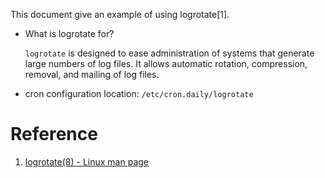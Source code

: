 This document give an example of using logrotate[1].

- What is logrotate for?

    `logrotate` is designed to ease administration of systems that generate large numbers of log files. It allows automatic rotation, compression, removal, and mailing of log files.

- cron configuration location: `/etc/cron.daily/logrotate`



# Reference

1. [logrotate(8) - Linux man page](https://linux.die.net/man/8/logrotate)
